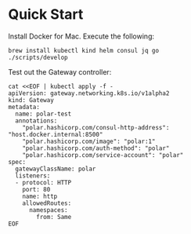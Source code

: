 # Quick Start

Install Docker for Mac. Execute the following:

```/bin/bash
brew install kubectl kind helm consul jq go
./scripts/develop
```

Test out the Gateway controller:

```/bin/bash
cat <<EOF | kubectl apply -f -
apiVersion: gateway.networking.k8s.io/v1alpha2
kind: Gateway
metadata:
  name: polar-test
  annotations:
    "polar.hashicorp.com/consul-http-address": "host.docker.internal:8500"
    "polar.hashicorp.com/image": "polar:1"
    "polar.hashicorp.com/auth-method": "polar"
    "polar.hashicorp.com/service-account": "polar"
spec:
  gatewayClassName: polar
  listeners:  
  - protocol: HTTP
    port: 80
    name: http
    allowedRoutes:
      namespaces:
        from: Same
EOF
```